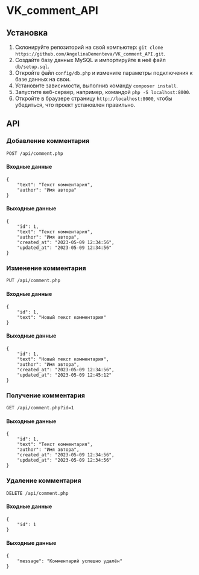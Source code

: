 # VK_comment_API

## Установка

1. Склонируйте репозиторий на свой компьютер: `git clone https://github.com/AngelinaDementeva/VK_comment_API.git`.
2. Создайте базу данных MySQL и импортируйте в неё файл `db/setup.sql`.
3. Откройте файл `config/db.php` и измените параметры подключения к базе данных на свои.
4. Установите зависимости, выполнив команду `composer install`.
5. Запустите веб-сервер, например, командой `php -S localhost:8000`.
6. Откройте в браузере страницу `http://localhost:8000`, чтобы убедиться, что проект установлен правильно.

## API

### Добавление комментария

```
POST /api/comment.php
```

#### Входные данные

```
{
    "text": "Текст комментария",
    "author": "Имя автора"
}
```

#### Выходные данные

```
{
    "id": 1,
    "text": "Текст комментария",
    "author": "Имя автора",
    "created_at": "2023-05-09 12:34:56",
    "updated_at": "2023-05-09 12:34:56"
}
```

### Изменение комментария

```
PUT /api/comment.php
```

#### Входные данные

```
{
    "id": 1,
    "text": "Новый текст комментария"
}
```

#### Выходные данные

```
{
    "id": 1,
    "text": "Новый текст комментария",
    "author": "Имя автора",
    "created_at": "2023-05-09 12:34:56",
    "updated_at": "2023-05-09 12:45:12"
}
```

### Получение комментария

```
GET /api/comment.php?id=1
```

#### Выходные данные

```
{
    "id": 1,
    "text": "Текст комментария",
    "author": "Имя автора",
    "created_at": "2023-05-09 12:34:56",
    "updated_at": "2023-05-09 12:34:56"
}
```

### Удаление комментария

```
DELETE /api/comment.php
```

#### Входные данные

```
{
    "id": 1
}
```

#### Выходные данные

```
{
    "message": "Комментарий успешно удалён"
}
```
